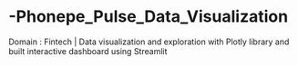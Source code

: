 # -Phonepe_Pulse_Data_Visualization
Domain : Fintech | Data visualization and exploration with Plotly library and built interactive dashboard using Streamlit
